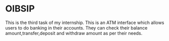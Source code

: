 # OIBSIP
This is the third task of my internship.
This is an ATM interface which allows users to do banking in their accounts.
They can check their balance amount,transfer,deposit and withdraw amount as per their needs.

